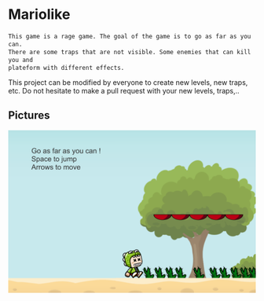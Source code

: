 # Mariolike

	This game is a rage game. The goal of the game is to go as far as you can.
	There are some traps that are not visible. Some enemies that can kill you and
	plateform with different effects.
	
This project can be modified by everyone to create new levels, new traps, etc. 
Do not hesitate to make a pull request with your new levels, traps,..
	
## Pictures
	
![dead](Readme_picture/readme_img1.png)